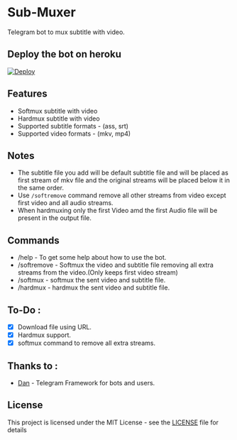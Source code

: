 # Sub-Muxer
Telegram bot to mux subtitle with video.

## Deploy the bot on heroku

[![Deploy](https://www.herokucdn.com/deploy/button.svg)](https://heroku.com/deploy)

## Features
* Softmux subtitle with video
* Hardmux subtitle with video
* Supported subtitle formats - (ass, srt)
* Supported video formats - (mkv, mp4)

## Notes
* The subtitle file you add will be default subtitle file and will
  be placed as first stream of mkv file and the original streams will
  be placed below it in the same order.
* Use `/softremove` command remove all other streams from video except first video and all audio streams.
* When hardmuxing only the first Video amd the first Audio file will
  be present in the output file.
  
## Commands
* /help - To get some help about how to use the bot.
* /softremove - Softmux the video and subtitle file removing all extra streams from the video.(Only keeps first video stream)
* /softmux - softmux the sent video and subtitle file.
* /hardmux - hardmux the sent video and subtitle file.

## To-Do :

- [x] Download file using URL.
- [x] Hardmux support.
- [x] softmux command to remove all extra streams.

## Thanks to :
* [Dan](https://github.com/pyrogram/pyrogram) - Telegram Framework for bots and users.

## License

This project is licensed under the MIT License - see the [LICENSE](LICENSE) file for details

